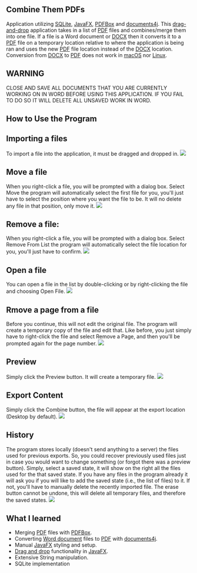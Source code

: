 Combine Them PDFs
------
Application utilizing [SQLite](https://www.sqlite.org/index.html), [JavaFX](https://en.wikipedia.org/wiki/JavaFX), [PDFBox](https://pdfbox.apache.org/) and [documents4j](https://documents4j.com/#/).
This [drag-and-drop](https://docs.oracle.com/javafx/2/drag_drop/jfxpub-drag_drop.htm) application takes in a list of [PDF](https://en.wikipedia.org/wiki/PDF) files and combines/merge them into one file. 
If a file is a Word document or [DOCX](https://www.howtogeek.com/304622/what-is-a-.docx-file-and-how-is-it-different-from-a-.doc-file-in-microsoft-word/) 
then it converts it to a [PDF](https://en.wikipedia.org/wiki/PDF) file on a temporary location relative to where the application is being ran and uses the 
new [PDF](https://en.wikipedia.org/wiki/PDF) file location instead of the [DOCX](https://www.howtogeek.com/304622/what-is-a-.docx-file-and-how-is-it-different-from-a-.doc-file-in-microsoft-word/)
location. Conversion from [DOCX](https://www.howtogeek.com/304622/what-is-a-.docx-file-and-how-is-it-different-from-a-.doc-file-in-microsoft-word/)
 to [PDF](https://en.wikipedia.org/wiki/PDF) does not work in [macOS](https://en.wikipedia.org/wiki/MacOS) 
 nor [Linux](https://en.wikipedia.org/wiki/Linux).
 
WARNING
------
CLOSE AND SAVE ALL DOCUMENTS THAT YOU ARE CURRENTLY WORKING ON IN WORD BEFORE USING THIS APPLICATION. IF YOU FAIL TO DO SO IT WILL DELETE ALL UNSAVED WORK IN WORD.

How to Use the Program
----

Importing a files
----
To import a file into the application, it must be dragged and dropped in.
![](src/CombinePDF/help/images/upload/ImportingFile.gif)

Move a file
----
When you right-click a file, you will be prompted with a dialog box. Select Move the program will automatically select the first file for you, you'll just have to select the position where you want the file to be. It will no delete any file in that position, only move it.
![](src/CombinePDF/help/images/upload/MoveAFile.gif)

Remove a file:
----
When you right-click a file, you will be prompted with a dialog box. Select Remove From List the program will automatically select the file location for you, you'll just have to confirm.
![](src/CombinePDF/help/images/upload/RemoveAFile.gif)

Open a file
----

You can open a file in the list by double-clicking or by right-clicking the file and choosing Open File.
![](src/CombinePDF/help/images/upload/OpenFile.gif)

Rmove a page from a file
----

Before you continue, this will not edit the original file. The program will create a temporary copy of the file and edit that. Like before, you just simply have to right-click the file and select Remove a Page, and then you'll be prompted again for the page number.
![](src/CombinePDF/help/images/upload/RemovePageFromFile.gif)

Preview
----

Simply click the Preview button. It will create a temporary file.
![](src/CombinePDF/help/images/upload/Preview.gif)

Export Content
----

Simply click the Combine button, the file will appear at the export location (Desktop by default).
![](src/CombinePDF/help/images/upload/Export.gif)

History
----

The program stores locally (doesn't send anything to a server) the files used for previous exports. So, you could recover previously used files just in case you would want to change something (or forgot there was a preview button). Simply, select a saved state, it will show on the right all the files used for the that saved state. If you have any files in the program already it will ask you if you will like to add the saved state (i.e., the list of files) to it. If not, you'll have to manually delete the recently imported file. The erase button cannot be undone, this will delete all temporary files, and therefore the saved states.
![](src/CombinePDF/help/images/upload/History.gif)

What I learned
------
- Merging [PDF](https://en.wikipedia.org/wiki/PDF) files with [PDFBox](https://pdfbox.apache.org/).
- Converting [Word document](https://www.howtogeek.com/304622/what-is-a-.docx-file-and-how-is-it-different-from-a-.doc-file-in-microsoft-word/) 
files to [PDF](https://en.wikipedia.org/wiki/PDF) with [documents4j](https://documents4j.com/#/).
- Manual [JavaFX](https://en.wikipedia.org/wiki/JavaFX) styling and setup.
- [Drag and drop](https://docs.oracle.com/javafx/2/drag_drop/jfxpub-drag_drop.htm) functionality in [JavaFX](https://en.wikipedia.org/wiki/JavaFX).
- Extensive String manipulation.
- SQLite implementation
